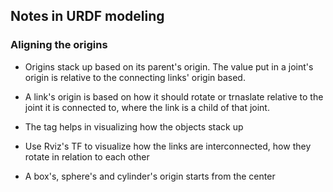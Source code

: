 ## Notes in URDF modeling

### Aligning the origins

* Origins stack up based on its parent's origin. The value put in a joint's origin is relative to the connecting links' origin based.

* A link's origin is based on how it should rotate or trnaslate relative to the joint it is connected to, where the link is a child of that joint.

* The <visual> tag helps in visualizing how the objects stack up

* Use Rviz's TF to visualize how the links are interconnected, how they rotate in relation to each other

* A box's, sphere's and cylinder's origin starts from the center
